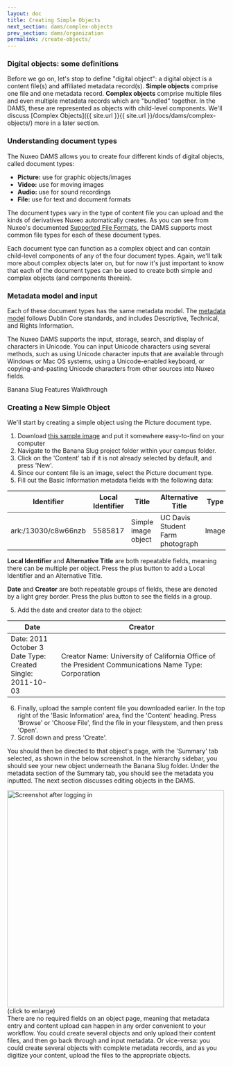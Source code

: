 ```yaml
---
layout: doc
title: Creating Simple Objects
next_section: dams/complex-objects
prev_section: dams/organization
permalink: /create-objects/
---
```


### Digital objects: some definitions

Before we go on, let's stop to define "digital object": a digital object is a content file(s) and affiliated metadata record(s). <b>Simple objects</b> comprise one file and one metadata record. <b>Complex objects</b> comprise multiple files and even multiple metadata records which are "bundled" together. In the DAMS, these are represented as objects with child-level components. We'll discuss [Complex Objects]({{ site.url }}{{ site.url }}/docs/dams/complex-objects/) more in a later section. 


### Understanding document types

The Nuxeo DAMS allows you to create four different kinds of digital objects, called document types: 

- **<b>Picture:</b>** use for graphic objects/images
- **<b>Video:</b>** use for moving images
- **<b>Audio:</b>** use for sound recordings
- **<b>File:</b>** use for text and document formats

The document types vary in the type of content file you can upload and the kinds of derivatives Nuxeo automatically creates. As you can see from Nuxeo's documented <a href="http://doc.nuxeo.com/display/public/USERDOC/Supported+File+Formats" target="_blank">Supported File Formats</a>, the DAMS supports most common file types for each of these document types. 

Each document type can function as a complex object and can contain child-level components of any of the four document types. Again, we'll talk more about complex objects later on, but for now it's just important to know that each of the document types can be used to create both simple and complex objects (and components therein).

### Metadata model and input

Each of these document types has the same metadata model. The [metadata model]() follows Dublin Core standards, and includes Descriptive, Technical, and Rights Information.

The Nuxeo DAMS supports the input, storage, search, and display of characters in Unicode. You can input Unicode characters using several methods, such as using Unicode character inputs that are available through Windows or Mac OS systems, using a Unicode-enabled keyboard, or copying-and-pasting Unicode characters from other sources into Nuxeo fields.

<div class="walkthrough">Banana Slug Features Walkthrough</div>

### Creating a New Simple Object

We'll start by creating a simple object using the Picture document type.

1. Download <a href="{{ site.url }}{{ site.baseurl }}/images/Medium_uc-davis-student-farm-49.jpg" download>this sample image</a> and put it somewhere easy-to-find on your computer
2. Navigate to the Banana Slug project folder within your campus folder. 
2. Click on the 'Content' tab if it is not already selected by default, and press 'New'.
3. Since our content file is an image, select the Picture document type. 
4. Fill out the Basic Information metadata fields with the following data: 

| Identifier          | Local Identifier | Title               | Alternative Title                | Type  |
|---------------------|------------------|---------------------|----------------------------------|-------|
| ark:/13030/c8w66nzb | 5585817          | Simple image object | UC Davis Student Farm photograph | Image |

<div class="note"><p><b>Local Identifier</b> and <b>Alternative Title</b> are both repeatable fields, meaning there can be multiple per object. Press the plus button to add a Local Identifier and an Alternative Title.</p><p><b>Date</b> and <b>Creator</b> are both repeatable groups of fields, these are denoted by a light grey border. Press the plus button to see the fields in a group.</p></div>

<ol start="5">
  <li>Add the date and creator data to the object:</li>
</ol>

<table>
  <thead>
    <tr>
      <th class="w-1-3">Date</th>
      <th>Creator</th>
    </tr>
  </thead>
  <tr>
    <td>
      Date: 2011 October 3<br>
      Date Type: Created<br>
      Single: 2011-10-03
    </td>
    <td>
      Creator Name: University of California Office of the President Communications
      Name Type: Corporation
    </td>
  </tr>
</table>

<ol start="6">
  <li>Finally, upload the sample content file you downloaded earlier. In the top right of the 'Basic Information' area, find the 'Content' heading. Press 'Browse' or 'Choose File', find the file in your filesystem, and then press 'Open'.</li>
  <li>Scroll down and press 'Create'.</li>
</ol>

<p>You should then be directed to that object's page, with the 'Summary' tab selected, as shown in the below screenshot. In the hierarchy sidebar, you should see your new object underneath the Banana Slug folder. Under the metadata section of the Summary tab, you should see the metadata you inputted. The next section discusses editing objects in the DAMS.</p>

<a class="img-popup-tall" href="{{ site.url }}{{ site.baseurl }}/images/3_simple-object.png">
  <img src="{{ site.url }}{{ site.baseurl }}/images/3_simple-object.png" alt="Screenshot after logging in" style="width: 500px">
</a>
<br>(click to enlarge)

<div class="note">There are no required fields on an object page, meaning that metadata entry and content upload can happen in any order convenient to your workflow. You could create several objects and only upload their content files, and then go back through and input metadata. Or vice-versa: you could create several objects with complete metadata records, and as you digitize your content, upload the files to the appropriate objects.</div>
